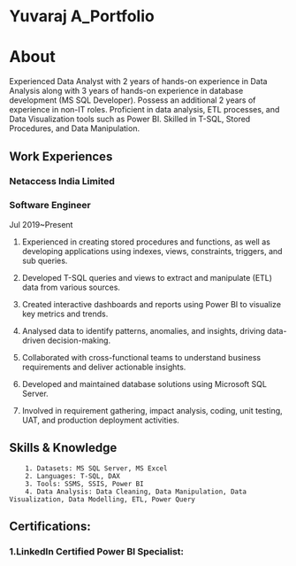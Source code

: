 # Yuvaraj A_Portfolio
# About

Experienced Data Analyst with 2 years of hands-on experience in Data Analysis along with 3 years of hands-on experience in database development (MS SQL Developer). Possess an additional 2 years of experience in non-IT roles. Proficient in data analysis, ETL processes, and Data Visualization tools such as Power BI. Skilled in T-SQL, Stored Procedures, and Data Manipulation.

## Work Experiences
### Netaccess India Limited

### Software Engineer

Jul 2019~Present

1.	Experienced in creating stored procedures and functions, as well as developing applications using indexes, views, constraints, triggers, and sub queries.

2.	Developed T-SQL queries and views to extract and manipulate (ETL) data from various sources.

3.	Created interactive dashboards and reports using Power BI to visualize key metrics and trends.

4.	Analysed data to identify patterns, anomalies, and insights, driving data-driven decision-making.

5.	Collaborated with cross-functional teams to understand business requirements and deliver actionable insights.

6.	Developed and maintained database solutions using Microsoft SQL Server.

7.	Involved in requirement gathering, impact analysis, coding, unit testing, UAT, and production deployment activities.

## Skills & Knowledge

        1. Datasets: MS SQL Server, MS Excel
        2. Languages: T-SQL, DAX
        3. Tools: SSMS, SSIS, Power BI
        4. Data Analysis: Data Cleaning, Data Manipulation, Data Visualization, Data Modelling, ETL, Power Query
## Certifications:

### 	1.LinkedIn Certified Power BI Specialist: 


